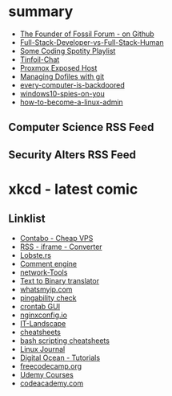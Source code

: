 # summary

- [The Founder of Fossil Forum - on Github](fossil-forum-founder-on-Github.html)
- [Full-Stack-Developer-vs-Full-Stack-Human](full-stack-developer-vs-full-stack-human.html)
- [Some Coding Spotity Playlist](coding-music.html)
- [Tinfoil-Chat](tinfoil-chat.html)
- [Proxmox Exposed Host](proxmox-exposed-host.html)
- [Managing Dofiles with git](git-dotfiles.html)
- [every-computer-is-backdoored](every-computer-is-backdoored.html)
- [windows10-spies-on-you](windows10-spies-on-you.html)
- [how-to-become-a-linux-admin](how-to-become-a-linux-admin)


## Computer Science RSS Feed 

<script src="//rss.bloople.net/?url=https%3A%2F%2Frss.tinfoil-hat.net%2Fi%2F%3Fa%3Drss%26get%3Dc_4%26user%3Dtinfoil-hat%26token%3Djs8CVkFsWePXU338KicyZmjsWwWYj9aEYiRmt%26hours%3D168&limit=5&showtitle=false&type=js"></script>

## Security Alters RSS Feed

<script src="//rss.bloople.net/?url=https%3A%2F%2Frss.tinfoil-hat.net%2Fi%2F%3Fa%3Drss%26get%3Dc_3%26user%3Dtinfoil-hat%26token%3Djs8CVkFsWePXU338KicyZmjsWwWYj9aEYiRmt%26hours%3D168&limit=5&showtitle=false&type=js"></script>

# xkcd - latest comic

<script src="//rss.bloople.net/?url=https%3A%2F%2Frss.tinfoil-hat.net%2Fi%2F%3Fa%3Drss%26get%3Df_10%26user%3Dtinfoil-hat%26token%3Djs8CVkFsWePXU338KicyZmjsWwWYj9aEYiRmt%26hours%3D168&limit=1&showtitle=false&type=js"></script>

## Linklist

 - [Contabo - Cheap VPS](https://contabo.com)
 - [RSS - iframe - Converter](https://rss.bloople.net/)
 - [Lobste.rs](https://lobste.rs/)
 - [Comment engine](https://github.com/dyu/comments)
 - [network-Tools](https://network-tools.com/)
 - [Text to Binary translator](https://www.thematrixer.com/binary.php)
 - [whatsmyip.com](https://whatsmyip.com/)
 - [pingability check](https://pingability.com/zoneinfo.jsp)
 - [crontab GUI](http://corntab.com/)
 - [nginxconfig.io](https://nginxconfig.io)
 - [IT-Landscape](https://sysadmin.it-landscape.info/)
 - [cheatsheets](https://packetlife.net/library/cheat-sheets/)
 - [bash scripting cheatsheets](https://devhints.io/bash)
 - [Linux Journal](https://linuxjourney.com/)
 - [Digital Ocean - Tutorials](https://www.digitalocean.com/community/tutorials/)
 - [freecodecamp.org](https://www.freecodecamp.org/)
 - [Udemy Courses](https://www.udemy.com/)
 - [codeacademy.com](https://www.codecademy.com/)
